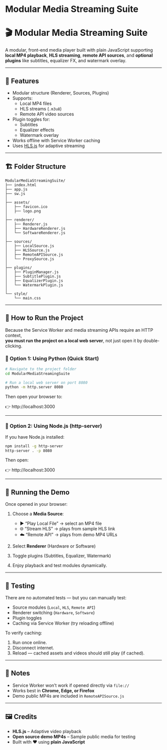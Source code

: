 # Modular Media Streaming Suite
# 🎬 Modular Media Streaming Suite

A modular, front-end media player built with plain JavaScript supporting **local MP4 playback**, **HLS streaming**, **remote API sources**, and **optional plugins** like subtitles, equalizer FX, and watermark overlay.

---

## 🧩 Features

- Modular structure (Renderer, Sources, Plugins)
- Supports:
  - Local MP4 files
  - HLS streams (`.m3u8`)
  - Remote API video sources
- Plugin toggles for:
  - Subtitles
  - Equalizer effects
  - Watermark overlay
- Works offline with Service Worker caching
- Uses [HLS.js](https://github.com/video-dev/hls.js) for adaptive streaming

---

## 🏗 Folder Structure

```
ModularMediaStreamingSuite/
├── index.html
├── app.js
├── sw.js
│
├── assets/
│   ├── favicon.ico
│   ├── logo.png
│
├── renderer/
│   ├── Renderer.js
│   ├── HardwareRenderer.js
│   └── SoftwareRenderer.js
│
├── sources/
│   ├── LocalSource.js
│   ├── HLSSource.js
│   ├── RemoteAPISource.js
│   └── ProxySource.js
│
├── plugins/
│   ├── PluginManager.js
│   ├── SubtitlePlugin.js
│   ├── EqualizerPlugin.js
│   └── WatermarkPlugin.js
│
└── style/
    └── main.css
```

---

## 🚀 How to Run the Project

Because the Service Worker and media streaming APIs require an HTTP context,  
**you must run the project on a local web server**, not just open it by double-clicking.

### 🧰 Option 1: Using Python (Quick Start)

```bash
# Navigate to the project folder
cd ModularMediaStreamingSuite

# Run a local web server on port 8080
python -m http.server 8080
```

Then open your browser to:

👉 http://localhost:3000

---

### 🧰 Option 2: Using Node.js (http-server)

If you have Node.js installed:

```bash
npm install -g http-server
http-server . -p 8080
```

Then open:

👉 http://localhost:3000

---

## 🎥 Running the Demo

Once opened in your browser:

1. Choose a **Media Source**:
   - ▶️ “Play Local File” → select an MP4 file
   - 🌐 “Stream HLS” → plays from sample HLS link
   - ☁️ “Remote API” → plays from demo MP4 URLs

2. Select **Renderer** (Hardware or Software)

3. Toggle plugins (Subtitles, Equalizer, Watermark)

4. Enjoy playback and test modules dynamically.

---

## 🧪 Testing

There are no automated tests — but you can manually test:

- Source modules (`Local`, `HLS`, `Remote API`)
- Renderer switching (`Hardware`, `Software`)
- Plugin toggles
- Caching via Service Worker (try reloading offline)

To verify caching:
1. Run once online.
2. Disconnect internet.
3. Reload — cached assets and videos should still play (if cached).

---

## 🧩 Notes

- Service Worker won’t work if opened directly via `file://`
- Works best in **Chrome, Edge, or Firefox**
- Demo public MP4s are included in `RemoteAPISource.js`

---

## 🖼️ Credits

- **HLS.js** – Adaptive video playback
- **Open source demo MP4s** – Sample public media for testing
- Built with ❤️ using **plain JavaScript**
